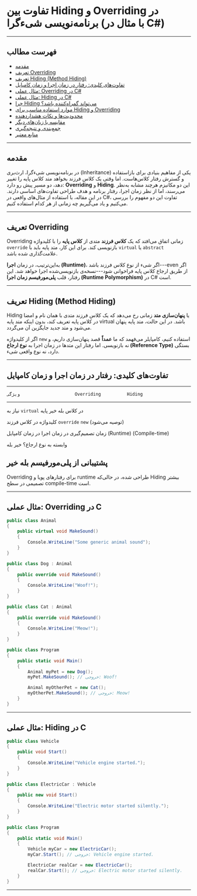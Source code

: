 # تفاوت بین Hiding و Overriding در برنامه‌نویسی شیءگرا (با مثال در C#)

------------------------------------------------------------------------

## فهرست مطالب

-   [مقدمه](#مقدمه)
-   [تعریف Overriding](#تعریف-overriding)
-   [تعریف Hiding (Method Hiding)](#تعریف-hiding-method-hiding)
-   [تفاوت‌های کلیدی: رفتار در زمان اجرا و زمان
    کامپایل](#تفاوت‌های-کلیدی-رفتار-در-زمان-اجرا-و-زمان-کامپایل)
-   [مثال عملی: Overriding در C#](#مثال-عملی-overriding-در-c)
-   [مثال عملی: Hiding در C#](#مثال-عملی-hiding-در-c)
-   [چرا Hiding می‌تواند گمراه‌کننده
    باشد؟](#چرا-hiding-میتواند-گمراهکننده-باشد)
-   [موارد استفاده مناسب برای Hiding و
    Overriding](#موارد-استفاده-مناسب-برای-hiding-و-overriding)
-   [محدودیت‌ها و نکات هشداردهنده](#محدودیتها-و-نکات-هشداردهنده)
-   [مقایسه با زبان‌های دیگر](#مقایسه-با-زبانهای-دیگر)
-   [جمع‌بندی و نتیجه‌گیری](#جمعبندی-و-نتیجهگیری)
-   [منابع معتبر](#منابع-معتبر)

------------------------------------------------------------------------

## مقدمه

در برنامه‌نویسی شیءگرا، ارث‌بری (Inheritance) یکی از مفاهیم بنیادی برای
بازاستفاده و گسترش رفتار کلاس‌هاست. اما وقتی یک کلاس فرزند بخواهد متد
کلاس پایه را تغییر دهد، دو مسیر پیش رو دارد: **Overriding** و
**Hiding**. این دو مکانیزم هرچند مشابه به‌نظر می‌رسند، اما از نظر زمان
اجرا، رفتار برنامه و هدف طراحی تفاوت‌های اساسی دارند. در این مقاله، با
استفاده از مثال‌های واقعی در C#، تفاوت این دو مفهوم را بررسی می‌کنیم و یاد
می‌گیریم چه زمانی از هر کدام استفاده کنیم.

------------------------------------------------------------------------
## تعریف Overriding

Overriding زمانی اتفاق می‌افتد که یک **کلاس فرزند** متدی از **کلاس پایه**
را با کلیدواژه `override` بازنویسی کند. برای این کار، متد پایه باید با
`virtual` یا `abstract` علامت‌گذاری شده باشد.

به‌این‌ترتیب، در زمان **اجرا (Runtime)**، اگر شیء از نوع کلاس فرزند
باشد---even اگر از طریق ارجاع کلاس پایه فراخوانی شود---نسخه‌ی بازنویسی‌شده
اجرا خواهد شد. این رفتار، قلب **پلی‌مورفیسم زمان اجرا (Runtime
Polymorphism)** در C# است.

------------------------------------------------------------------------

## تعریف Hiding (Method Hiding)

Hiding یا **پنهان‌سازی متد** زمانی رخ می‌دهد که یک کلاس فرزند متدی با همان
نام و امضا در کلاس پایه تعریف کند، بدون اینکه متد پایه virtual باشد. در
این حالت، متد پایه پنهان می‌شود و متد جدید جایگزین آن می‌گردد.

اگر از کلیدواژه `new` استفاده کنیم، کامپایلر می‌فهمد که ما **عمداً** قصد
پنهان‌سازی داریم، و نه بازنویسی. اما رفتار این متدها در زمان اجرا به
**نوع ارجاع (Reference Type)** بستگی دارد، نه نوع واقعی شیء.

------------------------------------------------------------------------

## تفاوت‌های کلیدی: رفتار در زمان اجرا و زمان کامپایل

  -----------------------------------------------------------------------
    ویژگی                     Overriding          Hiding
  ------------------------- ------------------- -------------------------
  نیاز به `virtual` در کلاس بله                 خیر
  پایه                                          

  کلیدواژه در کلاس فرزند    `override`          `new` (توصیه می‌شود)

  زمان تصمیم‌گیری            در زمان اجرا        در زمان کامپایل
                            (Runtime)           (Compile-time)

  وابسته به نوع ارجاع؟      خیر                 بله

  پشتیبانی از پلی‌مورفیسم    بله                 خیر
  -----------------------------------------------------------------------

Overriding برای رفتارهای پویا و runtime طراحی شده، در حالی‌که Hiding
بیشتر تصمیمی در سطح compile-time است.

------------------------------------------------------------------------

## مثال عملی: Overriding در C

``` csharp
public class Animal
{
    public virtual void MakeSound()
    {
        Console.WriteLine("Some generic animal sound");
    }
}

public class Dog : Animal
{
    public override void MakeSound()
    {
        Console.WriteLine("Woof!");
    }
}

public class Cat : Animal
{
    public override void MakeSound()
    {
        Console.WriteLine("Meow!");
    }
}

public class Program
{
    public static void Main()
    {
        Animal myPet = new Dog();
        myPet.MakeSound(); // خروجی: Woof!

        Animal myOtherPet = new Cat();
        myOtherPet.MakeSound(); // خروجی: Meow!
    }
}
```

------------------------------------------------------------------------

## مثال عملی: Hiding در C

``` csharp
public class Vehicle
{
    public void Start()
    {
        Console.WriteLine("Vehicle engine started.");
    }
}

public class ElectricCar : Vehicle
{
    public new void Start()
    {
        Console.WriteLine("Electric motor started silently.");
    }
}

public class Program
{
    public static void Main()
    {
        Vehicle myCar = new ElectricCar();
        myCar.Start(); // خروجی: Vehicle engine started.

        ElectricCar realCar = new ElectricCar();
        realCar.Start(); // خروجی: Electric motor started silently.
    }
}
```

------------------------------------------------------------------------


